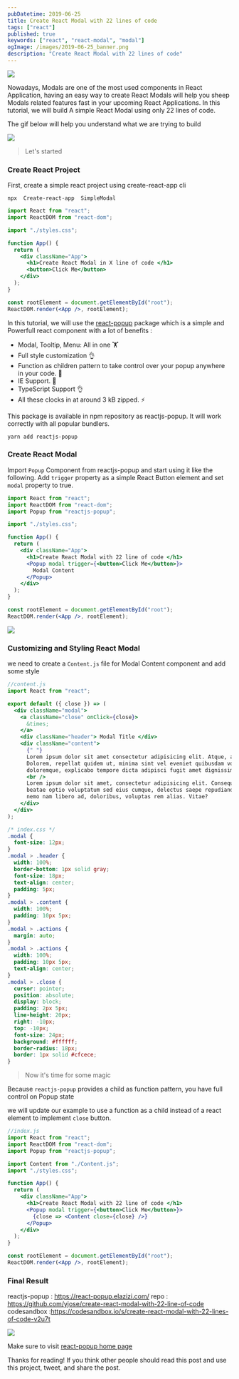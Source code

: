```yaml
---
pubDatetime: 2019-06-25
title: Create React Modal with 22 lines of code
tags: ["react"]
published: true
keywords: ["react", "react-modal", "modal"]
ogImage: /images/2019-06-25_banner.png
description: "Create React Modal with 22 lines of code"
---
```


![](/images/2019-06-25_banner.png)

Nowadays, Modals are one of the most used components in React Application, having an easy way to create React Modals will help you sheep Modals related features fast in your upcoming React Applications.
In this tutorial, we will build A simple React Modal using only 22 lines of code.

The gif below will help you understand what we are trying to build

![](https://thepracticaldev.s3.amazonaws.com/i/6qkllsnpuzmoj4sn6cxx.gif)

> Let's started

### Create React Project

First, create a simple react project using create-react-app cli

```
npx  Create-react-app  SimpleModal
```

```jsx
import React from "react";
import ReactDOM from "react-dom";

import "./styles.css";

function App() {
  return (
    <div className="App">
      <h1>Create React Modal in X line of code </h1>
      <button>Click Me</button>
    </div>
  );
}

const rootElement = document.getElementById("root");
ReactDOM.render(<App />, rootElement);
```

In this tutorial, we will use the [react-popup](https://react-popup.elazizi.com/) package which is a simple and Powerfull react component with a lot of benefits :

- Modal, Tooltip, Menu: All in one 🏋️
- Full style customization 👌
- Function as children pattern to take control over your popup anywhere in your code. 💪
- IE Support. 🚀
- TypeScript Support 👌
- All these clocks in at around 3 kB zipped. ⚡️

This package is available in npm repository as reactjs-popup. It will work correctly with all popular bundlers.

```
yarn add reactjs-popup
```

### Create React Modal

Import `Popup` Component from reactjs-popup and start using it like the following.
Add `trigger` property as a simple React Button element and set `modal` property to true.

```jsx
import React from "react";
import ReactDOM from "react-dom";
import Popup from "reactjs-popup";

import "./styles.css";

function App() {
  return (
    <div className="App">
      <h1>Create React Modal with 22 line of code </h1>
      <Popup modal trigger={<button>Click Me</button>}>
        Modal Content
      </Popup>
    </div>
  );
}

const rootElement = document.getElementById("root");
ReactDOM.render(<App />, rootElement);
```

![](https://thepracticaldev.s3.amazonaws.com/i/2c15yz37y11softwga34.gif)

### Customizing and Styling React Modal

we need to create a `Content.js` file for Modal Content component and add some style

```jsx
//content.js
import React from "react";

export default ({ close }) => (
  <div className="modal">
    <a className="close" onClick={close}>
      &times;
    </a>
    <div className="header"> Modal Title </div>
    <div className="content">
      {" "}
      Lorem ipsum dolor sit amet consectetur adipisicing elit. Atque, a nostrum.
      Dolorem, repellat quidem ut, minima sint vel eveniet quibusdam voluptates delectus
      doloremque, explicabo tempore dicta adipisci fugit amet dignissimos?
      <br />
      Lorem ipsum dolor sit amet, consectetur adipisicing elit. Consequatur sit commodi
      beatae optio voluptatum sed eius cumque, delectus saepe repudiandae explicabo
      nemo nam libero ad, doloribus, voluptas rem alias. Vitae?
    </div>
  </div>
);
```

```css
/* index.css */
.modal {
  font-size: 12px;
}
.modal > .header {
  width: 100%;
  border-bottom: 1px solid gray;
  font-size: 18px;
  text-align: center;
  padding: 5px;
}
.modal > .content {
  width: 100%;
  padding: 10px 5px;
}
.modal > .actions {
  margin: auto;
}
.modal > .actions {
  width: 100%;
  padding: 10px 5px;
  text-align: center;
}
.modal > .close {
  cursor: pointer;
  position: absolute;
  display: block;
  padding: 2px 5px;
  line-height: 20px;
  right: -10px;
  top: -10px;
  font-size: 24px;
  background: #ffffff;
  border-radius: 18px;
  border: 1px solid #cfcece;
}
```

> Now it's time for some magic

Because `reactjs-popup` provides a child as function pattern, you have full control on Popup state

we will update our example to use a function as a child instead of a react element to implement `close` button.

```jsx
//index.js
import React from "react";
import ReactDOM from "react-dom";
import Popup from "reactjs-popup";

import Content from "./Content.js";
import "./styles.css";

function App() {
  return (
    <div className="App">
      <h1>Create React Modal with 22 line of code </h1>
      <Popup modal trigger={<button>Click Me</button>}>
        {close => <Content close={close} />}
      </Popup>
    </div>
  );
}

const rootElement = document.getElementById("root");
ReactDOM.render(<App />, rootElement);
```

### Final Result

reactjs-popup : https://react-popup.elazizi.com/
repo : https://github.com/yjose/create-react-modal-with-22-line-of-code
codesandbox :https://codesandbox.io/s/create-react-modal-with-22-lines-of-code-v2u7t

![](https://thepracticaldev.s3.amazonaws.com/i/6qkllsnpuzmoj4sn6cxx.gif)

Make sure to visit [react-popup home page](https://react-popup.elazizi.com/)

Thanks for reading! If you think other people should read this post and use this project, tweet, and share the post.
